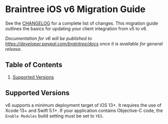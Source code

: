 # Braintree iOS v6 Migration Guide

See the [CHANGELOG](/CHANGELOG.md) for a complete list of changes. This migration guide outlines the basics for updating your client integration from v5 to v6.

_Documentation for v6 will be published to https://developer.paypal.com/braintree/docs once it is available for general release._

## Table of Contents

1. [Supported Versions](#supported-versions)

## Supported Versions

v6 supports a minimum deployment target of iOS 13+. It requires the use of Xcode 13+ and Swift 5.1+. If your application contains Objective-C code, the `Enable Modules` build setting must be set to `YES`.

